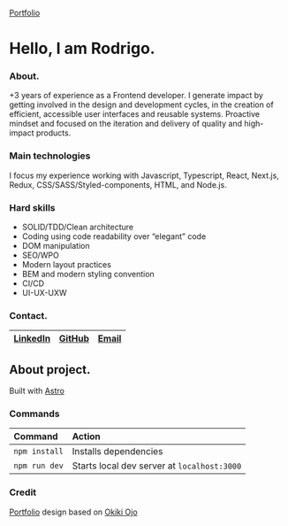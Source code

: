 [Portfolio]()

# Hello, I am **Rodrigo.**

### About.

+3 years of experience as a Frontend developer. I generate impact by getting involved in the design and development cycles, in the creation of efficient, accessible user interfaces and reusable systems. Proactive mindset and focused on the iteration and delivery of quality and high-impact products.

### Main technologies

I focus my experience working with Javascript, Typescript, React, Next.js, Redux, CSS/SASS/Styled-components, HTML, and Node.js.

### Hard skills

- SOLID/TDD/Clean architecture
- Coding using code readability over “elegant” code
- DOM manipulation
- SEO/WPO
- Modern layout practices
- BEM and modern styling convention
- CI/CD
- UI-UX-UXW

### Contact.

| [LinkedIn](https://www.linkedin.com/in/rodrigo-alfonso-/) | [GitHub](https://github.com/rodri-alfonso) | [Email](mailto:rodrigo.alfonso.mm@gmail.com) |
| :-------------------------------------------------------- | :----------------------------------------- | :------------------------------------------- |

## About project.

Built with [Astro](https://astro.build/)

### Commands

| Command       | Action                                      |
| :------------ | :------------------------------------------ |
| `npm install` | Installs dependencies                       |
| `npm run dev` | Starts local dev server at `localhost:3000` |

### Credit

[Portfolio]() design based on [Okiki Ojo](https://okikio.dev/)
